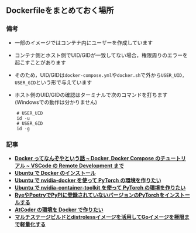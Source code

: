 ## Dockerfileをまとめておく場所

### 備考
- 一部のイメージではコンテナ内にユーザーを作成しています
- コンテナ側とホスト側でUID/GIDが一致してない場合，権限周りのエラーを起こすことがあります
- そのため，UID/GIDは`docker-compose.yml`や`docker.sh`で外から`USER_UID, USER_GID`という形で与えています

- ホスト側のUID/GIDの確認はターミナルで次のコマンドを打ちます (Windowsでの動作は分かりません)
```
    # USER_UID
    id -u
    # USER_GID
    id -g
```

### 記事
- [**Docker ってなんぞやという話 ~ Docker, Docker Compose のチュートリアル ~ VSCode の Remote Development まで**](https://qiita.com/tf63/items/684fe4b818ecd715aed9)
- [**Ubuntu で Docker のインストール**](https://qiita.com/tf63/items/c21549ba44224722f301)
- [**Ubuntu で nvidia-docker を使って PyTorch の環境を作りたい**](https://qiita.com/tf63/items/618f192a810c28e4d2b7)
- [**Ubuntu で nvidia-container-toolkit を使って PyTorch の環境を作りたい**](https://qiita.com/tf63/items/0b137cc60b2559276e61)
- [**RyeやPoetryでPyPIに登録されていないバージョンのPyTorchをインストールする**](https://qiita.com/tf63/items/1fdf50a3d8872ee00e40)
- [**AtCoder の環境を Docker で作りたい**](https://qiita.com/tf63/items/c93c6f24d73599e637d8)
- [**マルチステージビルドとdistrolessイメージを活用してGoイメージを極限まで軽量化する**](https://qiita.com/tf63/items/b6e12887048bccdb2332)
